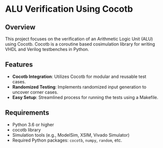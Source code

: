 # ALU Verification Using Cocotb

## Overview

This project focuses on the verification of an Arithmetic Logic Unit (ALU) using Cocotb. Cocotb is a coroutine based cosimulation library for writing VHDL and Verilog testbenches in Python.

## Features

- **Cocotb Integration**: Utilizes Cocotb for modular and reusable test cases.
- **Randomized Testing**: Implements randomized input generation to uncover corner cases.
- **Easy Setup**: Streamlined process for running the tests using a Makefile.

## Requirements

- Python 3.6 or higher
- cocotb library
- Simulation tools (e.g., ModelSim, XSIM, Vivado Simulator)
- Required Python packages: `cocotb`, `numpy`, `random`, etc. 

